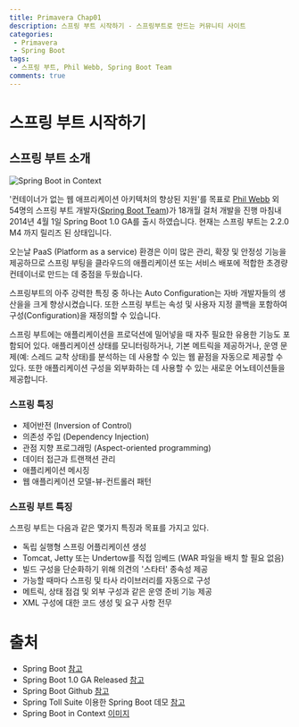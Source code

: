 ```yaml
---
title: Primavera Chap01
description: 스프링 부트 시작하기 - 스프링부트로 만드는 커뮤니티 사이트
categories:
 - Primavera
 - Spring Boot
tags:
 - 스프링 부트, Phil Webb, Spring Boot Team
comments: true
---
```


# 스프링 부트 시작하기

## 스프링 부트 소개
![Spring Boot in Context](http://blog.springsource.org/wp-content/uploads/2013/08/spring.png)

'컨테이너가 없는 웹 애프리케이션 아키텍처의 향상된 지원'를 목표로 [Phil Webb](https://spring.io/team/pwebb) 외 54명의 스프링 부트 개발자([Spring Boot Team](https://spring.io/team))가 18개월 걸처 개발을 진행 마침내 2014년 4월 1일 Spring Boot 1.0 GA를 출시 하였습니다. 현재는 스프링 부트는 2.2.0 M4 까지 릴리즈 된 상태입니다.

오는날 PaaS (Platform as a service) 환경은 이미 많은 관리, 확장 및 안정성 기능을 제공하므로 스프링 부팅을 클라우드의 애플리케이션 또는 서비스 배포에 적합한 초경량 컨테이너로 만드는 데 중점을 두웠습니다.

스프링부트의 아주 강력한 특징 중 하나는 Auto Configuration는 자바 개발자들의 생산을을 크게 향상시켰습니다. 또한 스프링 부트는 속성 및 사용자 지정 콜백을 포함하여 구성(Configuration)을 재정의할 수 있습니다.

스프링 부트에는 애플리케이션을 프로덕션에 밀어넣을 때 자주 필요한 유용한 기능도 포함되어 있다. 애플리케이션 상태를 모니터링하거나, 기본 메트릭을 제공하거나, 운영 문제(예: 스레드 교착 상태)를 분석하는 데 사용할 수 있는 웹 끝점을 자동으로 제공할 수 있다. 또한 애플리케이션 구성을 외부화하는 데 사용할 수 있는 새로운 어노테이션들을 제공합니다.

### 스프링 특징
* 제어반전 (Inversion of Control) 
* 의존성 주입 (Dependency Injection)
* 관점 지향 프로그래밍 (Aspect-oriented programming)
* 데이터 접근과 트랜잭션 관리
* 애플리케이션 메시징
* 웹 애플리케이션 모델-뷰-컨트롤러 패턴

### 스프링 부트 특징
스프링 부트는 다음과 같은 몇가지 특징과 목표를 가지고 있다.
* 독립 실행형 스프링 어플리케이션 생성
* Tomcat, Jetty 또는 Undertow를 직접 임베드 (WAR 파일을 배치 할 필요 없음)
* 빌드 구성을 단순화하기 위해 의견의 '스타터' 종속성 제공
* 가능할 때마다 스프링 및 타사 라이브러리를 자동으로 구성
* 메트릭, 상태 점검 및 외부 구성과 같은 운영 준비 기능 제공
* XML 구성에 대한 코드 생성 및 요구 사항 전무

# 출처
* Spring Boot [참고](https://spring.io/projects/spring-boot)
* Spring Boot 1.0 GA Released [참고](https://spring.io/blog/2014/04/01/spring-boot-1-0-ga-released)
* Spring Boot Github [참고](https://github.com/spring-projects/spring-boot)
* Spring Toll Suite 이용한 Spring Boot 데모 [참고](https://www.youtube.com/watch?time_continue=771&v=p8AdyMlpmPk)
* Spring Boot in Context [이미지](https://spring.io/blog/2013/08/06/spring-boot-simplifying-spring-for-everyone)
